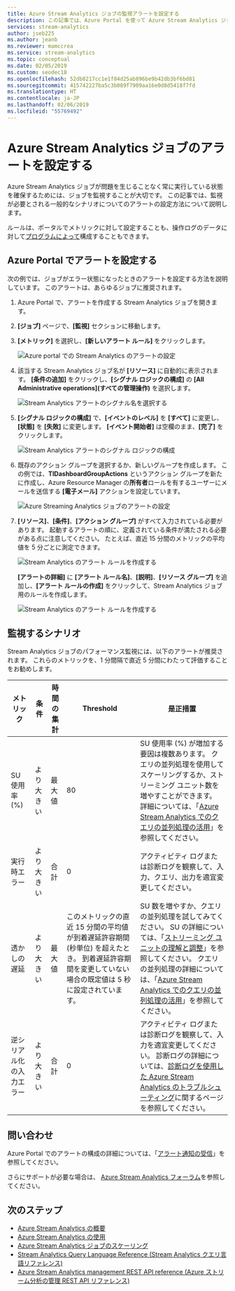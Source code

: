 ```yaml
---
title: Azure Stream Analytics ジョブの監視アラートを設定する
description: この記事では、Azure Portal を使って Azure Stream Analytics ジョブの監視とアラートを設定する方法について説明します。
services: stream-analytics
author: jseb225
ms.author: jeanb
ms.reviewer: mamccrea
ms.service: stream-analytics
ms.topic: conceptual
ms.date: 02/05/2019
ms.custom: seodec18
ms.openlocfilehash: 52db8217cc1e1f84d25ab896be9b42db3bf6bd81
ms.sourcegitcommit: 415742227ba5c3b089f7909aa16e0d8d5418f7fd
ms.translationtype: HT
ms.contentlocale: ja-JP
ms.lasthandoff: 02/06/2019
ms.locfileid: "55769492"
---
```

# <a name="set-up-alerts-for-azure-stream-analytics-jobs"></a>Azure Stream Analytics ジョブのアラートを設定する

Azure Stream Analytics ジョブが問題を生じることなく常に実行している状態を確保するためには、ジョブを監視することが大切です。 この記事では、監視が必要とされる一般的なシナリオについてのアラートの設定方法について説明します。 

ルールは、ポータルでメトリックに対して設定することも、操作ログのデータに対して[プログラムによって](https://code.msdn.microsoft.com/windowsazure/Receive-Email-Notifications-199e2c9a)構成することもできます。

## <a name="set-up-alerts-in-the-azure-portal"></a>Azure Portal でアラートを設定する

次の例では、ジョブがエラー状態になったときのアラートを設定する方法を説明しています。 このアラートは、あらゆるジョブに推奨されます。

1. Azure Portal で、アラートを作成する Stream Analytics ジョブを開きます。

2. **[ジョブ]** ページで、**[監視]** セクションに移動します。  

3. **[メトリック]** を選択し、**[新しいアラート ルール]** をクリックします。

   ![Azure portal での Stream Analytics のアラートの設定](./media/stream-analytics-set-up-alerts/stream-analytics-set-up-alerts.png)  

4. 該当する Stream Analytics ジョブ名が **[リソース]** に自動的に表示されます。 **[条件の追加]** をクリックし、**[シグナル ロジックの構成]** の **[All Administrative operations]\(すべての管理操作\)** を選択します。

   ![Stream Analytics アラートのシグナル名を選択する](./media/stream-analytics-set-up-alerts/stream-analytics-condition-signal.png)  

5. **[シグナル ロジックの構成]** で、**[イベントのレベル]** を **[すべて]** に変更し、**[状態]** を **[失敗]** に変更します。 **[イベント開始者]** は空欄のまま、**[完了]** をクリックします。

   ![Stream Analytics アラートのシグナル ロジックの構成](./media/stream-analytics-set-up-alerts/stream-analytics-configure-signal-logic.png) 

6. 既存のアクション グループを選択するか、新しいグループを作成します。 この例では、**TIDashboardGroupActions** というアクション グループを新たに作成し、Azure Resource Manager の**所有者**ロールを有するユーザーにメールを送信する **[電子メール]** アクションを設定しています。

   ![Azure Streaming Analytics ジョブのアラートの設定](./media/stream-analytics-set-up-alerts/stream-analytics-add-group-email-action.png)

7. **[リソース]**、**[条件]**、**[アクション グループ]** がすべて入力されている必要があります。 起動するアラートの順に、定義されている条件が満たされる必要がある点に注意してください。 たとえば、直近 15 分間のメトリックの平均値を 5 分ごとに測定できます。

   ![Stream Analytics のアラート ルールを作成する](./media/stream-analytics-set-up-alerts/stream-analytics-create-alert-rule-2.png)

   **[アラートの詳細]** に **[アラート ルール名]**、**[説明]**、**[リソース グループ]** を追加し、**[アラート ルールの作成]** をクリックして、Stream Analytics ジョブ用のルールを作成します。

   ![Stream Analytics のアラート ルールを作成する](./media/stream-analytics-set-up-alerts/stream-analytics-create-alert-rule.png)
   
## <a name="scenarios-to-monitor"></a>監視するシナリオ

Stream Analytics ジョブのパフォーマンス監視には、以下のアラートが推奨されます。 これらのメトリックを、1 分間隔で直近 5 分間にわたって評価することをお勧めします。

|メトリック|条件|時間の集計|Threshold|是正措置|
|-|-|-|-|-|
|SU 使用率 (%)|より大きい|最大値|80|SU 使用率 (%) が増加する要因は複数あります。 クエリの並列処理を使用してスケーリングするか、ストリーミング ユニット数を増やすことができます。 詳細については、「[Azure Stream Analytics でのクエリの並列処理の活用](stream-analytics-parallelization.md)」を参照してください。|
|実行時エラー|より大きい|合計|0|アクティビティ ログまたは診断ログを観察して、入力、クエリ、出力を適宜変更してください。|
|透かしの遅延|より大きい|最大値|このメトリックの直近 15 分間の平均値が到着遅延許容期間 (秒単位) を超えたとき。 到着遅延許容期間を変更していない場合の既定値は 5 秒に設定されています。|SU 数を増やすか、クエリの並列処理を試してみてください。 SU の詳細については、「[ストリーミング ユニットの理解と調整](stream-analytics-streaming-unit-consumption.md#how-many-sus-are-required-for-a-job)」を参照してください。 クエリの並列処理の詳細については、「[Azure Stream Analytics でのクエリの並列処理の活用](stream-analytics-parallelization.md)」を参照してください。|
|逆シリアル化の入力エラー|より大きい|合計|0|アクティビティ ログまたは診断ログを観察して、入力を適宜変更してください。 診断ログの詳細については、[診断ログを使用した Azure Stream Analytics のトラブルシューティング](stream-analytics-job-diagnostic-logs.md)に関するページを参照してください。|

## <a name="get-help"></a>問い合わせ

Azure Portal でのアラートの構成の詳細については、「[アラート通知の受信](../monitoring-and-diagnostics/insights-receive-alert-notifications.md)」を参照してください。  

さらにサポートが必要な場合は、 [Azure Stream Analytics フォーラム](https://social.msdn.microsoft.com/Forums/azure/home?forum=AzureStreamAnalytics)を参照してください。

## <a name="next-steps"></a>次のステップ
* [Azure Stream Analytics の概要](stream-analytics-introduction.md)
* [Azure Stream Analytics の使用](stream-analytics-get-started.md)
* [Azure Stream Analytics ジョブのスケーリング](stream-analytics-scale-jobs.md)
* [Stream Analytics Query Language Reference (Stream Analytics クエリ言語リファレンス)](https://msdn.microsoft.com/library/azure/dn834998.aspx)
* [Azure Stream Analytics management REST API reference (Azure ストリーム分析の管理 REST API リファレンス)](https://msdn.microsoft.com/library/azure/dn835031.aspx)

